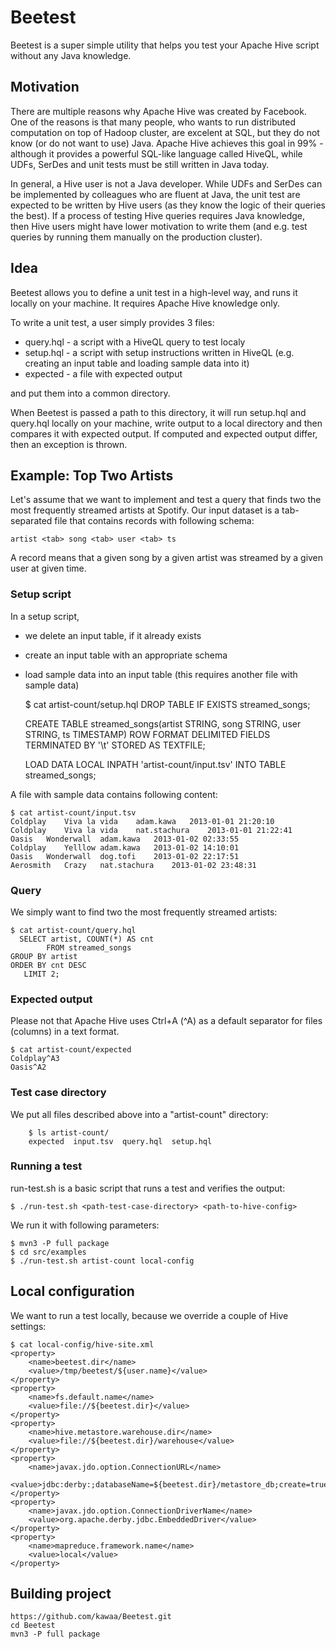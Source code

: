 Beetest
=======

Beetest is a super simple utility that helps you test your Apache Hive script without any Java knowledge.

Motivation
----------
There are multiple reasons why Apache Hive was created by Facebook. One of the reasons is that many people, who wants to run distributed computation on top of Hadoop cluster, are excelent at SQL, but they do not know (or do not want to use) Java. Apache Hive achieves this goal in 99% - although it provides a powerful SQL-like language called HiveQL, while UDFs, SerDes and unit tests must be still written in Java today.

In general, a Hive user is not a Java developer. While UDFs and SerDes can be implemented by colleagues who are fluent at Java, the unit test are expected to be written by Hive users (as they know the logic of their queries the best). If a process of testing Hive queries requires Java knowledge, then Hive users might have lower motivation to write them (and e.g. test queries by running them manually on the production cluster).

Idea
----------
Beetest allows you to define a unit test in a high-level way, and runs it locally on your machine. It requires Apache Hive knowledge only.

To write a unit test, a user simply provides 3 files:

* query.hql - a script with a HiveQL query to test localy
* setup.hql - a script with setup instructions written in HiveQL (e.g. creating an input table and loading sample data into it)
* expected  - a file with expected output

and put them into a common directory.

When Beetest is passed a path to this directory, it will run setup.hql and query.hql locally on your machine, write output to a local directory and then compares it with expected output. If computed and expected output differ, then an exception is thrown.

Example: Top Two Artists
-----
Let's assume that we want to implement and test a query that finds two the most frequently streamed artists at Spotify. Our input dataset is a tab-separated file that contains records with following schema:

	artist <tab> song <tab> user <tab> ts

A record means that a given song by a given artist was streamed by a given user at given time.

### Setup script

In a setup script, 
* we delete an input table, if it already exists
* create an input table with an appropriate schema
* load sample data into an input table (this requires another file with sample data)


	$ cat artist-count/setup.hql
	DROP TABLE IF EXISTS streamed_songs;

	CREATE TABLE streamed_songs(artist STRING, song STRING, user STRING, ts TIMESTAMP)
	ROW FORMAT DELIMITED FIELDS TERMINATED BY '\t'
	STORED AS TEXTFILE;

	LOAD DATA LOCAL INPATH 'artist-count/input.tsv' INTO TABLE streamed_songs;

A file with sample data contains following content:

	$ cat artist-count/input.tsv
	Coldplay	Viva la vida	adam.kawa	2013-01-01 21:20:10
	Coldplay	Viva la vida	nat.stachura	2013-01-01 21:22:41
	Oasis	Wonderwall	adam.kawa	2013-01-02 02:33:55
	Coldplay	Yelllow	adam.kawa	2013-01-02 14:10:01
	Oasis	Wonderwall	dog.tofi	2013-01-02 22:17:51
	Aerosmith	Crazy	nat.stachura	2013-01-02 23:48:31

### Query

We simply want to find two the most frequently streamed artists:

	$ cat artist-count/query.hql 
  	  SELECT artist, COUNT(*) AS cnt
    	    FROM streamed_songs
	GROUP BY artist
	ORDER BY cnt DESC
	   LIMIT 2;

### Expected output

Please not that Apache Hive uses Ctrl+A (^A) as a default separator for files (columns) in a text format.

	$ cat artist-count/expected 
	Coldplay^A3
	Oasis^A2

### Test case directory

We put all files described above into a "artist-count" directory:

        $ ls artist-count/
        expected  input.tsv  query.hql  setup.hql

### Running a test

run-test.sh is a basic script that runs a test and verifies the output:

	$ ./run-test.sh <path-test-case-directory> <path-to-hive-config>

We run it with following parameters:

	$ mvn3 -P full package
	$ cd src/examples
	$ ./run-test.sh artist-count local-config


Local configuration
-----
We want to run a test locally, because we override a couple of Hive settings:

	$ cat local-config/hive-site.xml
	<property>
		<name>beetest.dir</name>
		<value>/tmp/beetest/${user.name}</value>
	</property>
	<property>
		<name>fs.default.name</name>
		<value>file://${beetest.dir}</value>
	</property>
	<property>
		<name>hive.metastore.warehouse.dir</name>
		<value>file://${beetest.dir}/warehouse</value>
	</property>
	<property>
		<name>javax.jdo.option.ConnectionURL</name>
		<value>jdbc:derby:;databaseName=${beetest.dir}/metastore_db;create=true</value>
	</property>
	<property>
		<name>javax.jdo.option.ConnectionDriverName</name>
		<value>org.apache.derby.jdbc.EmbeddedDriver</value>
	</property>
	<property>
		<name>mapreduce.framework.name</name>
		<value>local</value>
	</property>

Building project
-----
	https://github.com/kawaa/Beetest.git
	cd Beetest
	mvn3 -P full package

